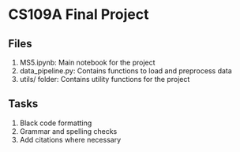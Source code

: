 # CS109A Final Project

## Files

1. MS5.ipynb: Main notebook for the project
2. data_pipeline.py: Contains functions to load and preprocess data
3. utils/ folder: Contains utility functions for the project

## Tasks

1. Black code formatting
2. Grammar and spelling checks
3. Add citations where necessary